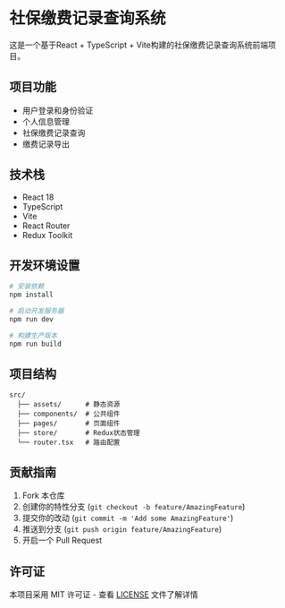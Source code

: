 # 社保缴费记录查询系统

这是一个基于React + TypeScript + Vite构建的社保缴费记录查询系统前端项目。

## 项目功能

- 用户登录和身份验证
- 个人信息管理
- 社保缴费记录查询
- 缴费记录导出

## 技术栈

- React 18
- TypeScript
- Vite
- React Router
- Redux Toolkit

## 开发环境设置

```bash
# 安装依赖
npm install

# 启动开发服务器
npm run dev

# 构建生产版本
npm run build
```

## 项目结构

```
src/
  ├── assets/      # 静态资源
  ├── components/  # 公共组件
  ├── pages/       # 页面组件
  ├── store/       # Redux状态管理
  └── router.tsx   # 路由配置
```

## 贡献指南

1. Fork 本仓库
2. 创建你的特性分支 (`git checkout -b feature/AmazingFeature`)
3. 提交你的改动 (`git commit -m 'Add some AmazingFeature'`)
4. 推送到分支 (`git push origin feature/AmazingFeature`)
5. 开启一个 Pull Request

## 许可证

本项目采用 MIT 许可证 - 查看 [LICENSE](LICENSE) 文件了解详情
